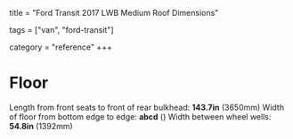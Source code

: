 
title = "Ford Transit 2017 LWB Medium Roof Dimensions"

tags = ["van", "ford-transit"]

category = "reference"
+++

# Floor

Length from front seats to front of rear bulkhead: **143.7in** (3650mm)
Width of floor from bottom edge to edge: **abcd** ()
Width between wheel wells: **54.8in** (1392mm)

